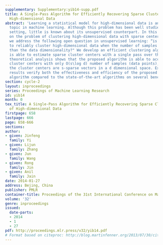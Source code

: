 ```yaml
---
supplementary: Supplementary:yib14-supp.pdf
title: A Single-Pass Algorithm for Efficiently Recovering Sparse Cluster Centers of
  High-dimensional Data
abstract: 'Learning a statistical model for high-dimensional data is an important
  topic in machine learning. Although this problem has been well studied in the supervised
  setting, little is known about its unsupervised counterpart. In this work, we focus
  on the problem of clustering high-dimensional data with sparse centers.  In particular,
  we address the following open question in unsupervised learning: “is it possible
  to reliably cluster high-dimensional data when the number of samples is smaller
  than the data dimensionality?" We develop an efficient clustering algorithm that
  is able to estimate sparse cluster centers with a single pass over the data. Our
  theoretical analysis shows that the proposed algorithm is able to accurately recover
  cluster centers with only O(s\log d) number of samples (data points), provided all
  the cluster centers are s-sparse vectors in a d dimensional space. Experimental
  results verify both the effectiveness and efficiency of the proposed clustering
  algorithm compared to the state-of-the-art algorithms on several benchmark datasets.'
section: cycle-2
layout: inproceedings
series: Proceedings of Machine Learning Research
id: yib14
month: 0
tex_title: A Single-Pass Algorithm for Efficiently Recovering Sparse Cluster Centers
  of High-dimensional Data
firstpage: 658
lastpage: 666
page: 658-666
sections: 
author:
- given: Jinfeng
  family: Yi
- given: Lijun
  family: Zhang
- given: Jun
  family: Wang
- given: Rong
  family: Jin
- given: Anil
  family: Jain
date: 2014-01-27
address: Bejing, China
publisher: PMLR
container-title: Proceedings of the 31st International Conference on Machine Learning
volume: '32'
genre: inproceedings
issued:
  date-parts:
  - 2014
  - 1
  - 27
pdf: http://proceedings.mlr.press/v32/yib14.pdf
# Format based on citeproc: http://blog.martinfenner.org/2013/07/30/citeproc-yaml-for-bibliographies/
---
```

